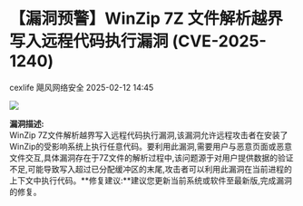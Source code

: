 #  【漏洞预警】WinZip 7Z 文件解析越界写入远程代码执行漏洞 (CVE-2025-1240)   
cexlife  飓风网络安全   2025-02-12 14:45  
  
![](https://mmbiz.qpic.cn/mmbiz_png/ibhQpAia4xu01Zs7cKAbfg5XxTRib960GCen4ZianYnZpchhFticcqsn2MrzecFb01mG88iatIgK0qibLrxiaxvQrNDjIQ/640?wx_fmt=png&from=appmsg "")  
  
**漏洞描述:**  
WinZip 7Z文件解析越界写入远程代码执行漏洞,该漏洞允许远程攻击者在安装了WinZip的受影响系统上执行任意代码。要利用此漏洞,需要用户与恶意页面或恶意文件交互,具体漏洞存在于7Z文件的解析过程中,该问题源于对用户提供数据的验证不足,可能导致写入超过已分配缓冲区的末尾,攻击者可以利用此漏洞在当前进程的上下文中执行代码。**修复建议:**建议您更新当前系统或软件至最新版,完成漏洞的修复。  
